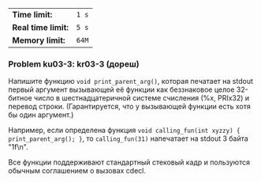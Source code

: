 |                      |       |
|----------------------|-------|
| **Time limit:**      | `1 s` |
| **Real time limit:** | `5 s` |
| **Memory limit:**    | `64M` |


### Problem ku03-3: kr03-3 (дореш)

Напишите функцию `void print_parent_arg()`, которая печатает на stdout первый аргумент вызывающей её
функции как беззнаковое целое 32-битное число в шестнадцатеричной системе счисления (%x, PRIx32) и
перевод строки. (Гарантируется, что у вызывающей функции есть хотя бы один аргумент.)

Например, если определена функция `void calling_fun(int xyzzy) { print_parent_arg(); }`, то
`calling_fun(31)` напечатает на stdout 3 байта "1f\n".

Все функции поддерживают стандартный стековый кадр и пользуются обычным соглашением о вызовах cdecl.

